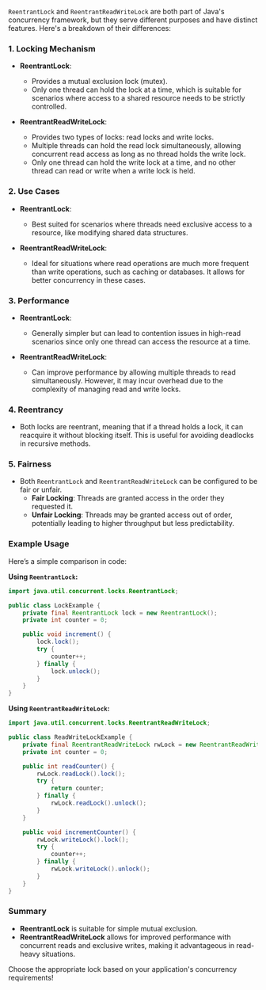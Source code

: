 `ReentrantLock` and `ReentrantReadWriteLock` are both part of Java's concurrency framework, but they serve different purposes and have distinct features. Here's a breakdown of their differences:

### 1. Locking Mechanism

- **ReentrantLock**:
  - Provides a mutual exclusion lock (mutex).
  - Only one thread can hold the lock at a time, which is suitable for scenarios where access to a shared resource needs to be strictly controlled.

- **ReentrantReadWriteLock**:
  - Provides two types of locks: read locks and write locks.
  - Multiple threads can hold the read lock simultaneously, allowing concurrent read access as long as no thread holds the write lock.
  - Only one thread can hold the write lock at a time, and no other thread can read or write when a write lock is held.

### 2. Use Cases

- **ReentrantLock**:
  - Best suited for scenarios where threads need exclusive access to a resource, like modifying shared data structures.
  
- **ReentrantReadWriteLock**:
  - Ideal for situations where read operations are much more frequent than write operations, such as caching or databases. It allows for better concurrency in these cases.

### 3. Performance

- **ReentrantLock**:
  - Generally simpler but can lead to contention issues in high-read scenarios since only one thread can access the resource at a time.

- **ReentrantReadWriteLock**:
  - Can improve performance by allowing multiple threads to read simultaneously. However, it may incur overhead due to the complexity of managing read and write locks.

### 4. Reentrancy

- Both locks are reentrant, meaning that if a thread holds a lock, it can reacquire it without blocking itself. This is useful for avoiding deadlocks in recursive methods.

### 5. Fairness

- Both `ReentrantLock` and `ReentrantReadWriteLock` can be configured to be fair or unfair.
  - **Fair Locking**: Threads are granted access in the order they requested it.
  - **Unfair Locking**: Threads may be granted access out of order, potentially leading to higher throughput but less predictability.

### Example Usage

Here’s a simple comparison in code:

**Using `ReentrantLock`:**
```java
import java.util.concurrent.locks.ReentrantLock;

public class LockExample {
    private final ReentrantLock lock = new ReentrantLock();
    private int counter = 0;

    public void increment() {
        lock.lock();
        try {
            counter++;
        } finally {
            lock.unlock();
        }
    }
}
```

**Using `ReentrantReadWriteLock`:**
```java
import java.util.concurrent.locks.ReentrantReadWriteLock;

public class ReadWriteLockExample {
    private final ReentrantReadWriteLock rwLock = new ReentrantReadWriteLock();
    private int counter = 0;

    public int readCounter() {
        rwLock.readLock().lock();
        try {
            return counter;
        } finally {
            rwLock.readLock().unlock();
        }
    }

    public void incrementCounter() {
        rwLock.writeLock().lock();
        try {
            counter++;
        } finally {
            rwLock.writeLock().unlock();
        }
    }
}
```

### Summary

- **ReentrantLock** is suitable for simple mutual exclusion.
- **ReentrantReadWriteLock** allows for improved performance with concurrent reads and exclusive writes, making it advantageous in read-heavy situations. 

Choose the appropriate lock based on your application's concurrency requirements!